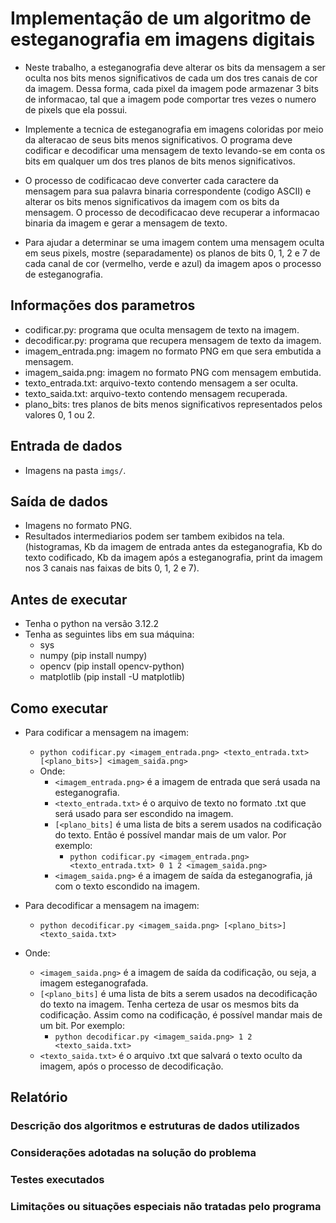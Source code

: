 # Implementação de um algoritmo de esteganografia em imagens digitais

- Neste trabalho, a esteganografia deve alterar os bits da mensagem a ser oculta 
nos bits menos significativos de cada um dos tres canais de cor da imagem. 
Dessa forma, cada pixel da imagem pode armazenar 3 bits de informacao, tal que 
a imagem pode comportar tres vezes o numero de pixels que ela possui.

- Implemente a tecnica de esteganografia em imagens coloridas por meio da alteracao 
de seus bits menos significativos. O programa deve codificar e decodificar uma 
mensagem de texto levando-se em conta os bits em qualquer um dos tres planos de 
bits menos significativos.

- O processo de codificacao deve converter cada caractere da mensagem para sua palavra binaria 
correspondente (codigo ASCII) e alterar os bits menos significativos da imagem com os bits da 
mensagem. O processo de decodificacao deve recuperar a informacao binaria da imagem e gerar 
a mensagem de texto.

- Para ajudar a determinar se uma imagem contem uma mensagem oculta em seus pixels, mostre 
(separadamente) os planos de bits 0, 1, 2 e 7 de cada canal de cor (vermelho, verde e azul) 
da imagem apos o processo de esteganografia.

## Informações dos parametros
- codificar.py: programa que oculta mensagem de texto na imagem.
- decodificar.py: programa que recupera mensagem de texto da imagem.
- imagem_entrada.png: imagem no formato PNG em que sera embutida a mensagem.
- imagem_saida.png: imagem no formato PNG com mensagem embutida.
- texto_entrada.txt: arquivo-texto contendo mensagem a ser oculta.
- texto_saida.txt: arquivo-texto contendo mensagem recuperada.
- plano_bits: tres planos de bits menos significativos representados pelos valores 0, 1 ou 2.

## Entrada de dados
- Imagens na pasta ``` imgs/ ```.

## Saída de dados
- Imagens no formato PNG.
- Resultados intermediarios podem ser tambem exibidos na tela. (histogramas, Kb da imagem de entrada antes da esteganografia, Kb do texto codificado, Kb da imagem após a esteganografia, print da imagem nos 3 canais nas faixas de bits 0, 1, 2 e 7).

## Antes de executar
- Tenha o python na versão 3.12.2
- Tenha as seguintes libs em sua máquina:
    - sys
    - numpy (pip install numpy)
    - opencv (pip install opencv-python)
    - matplotlib (pip install -U matplotlib)

## Como executar
- Para codificar a mensagem na imagem:
    - ``` python codificar.py <imagem_entrada.png> <texto_entrada.txt> [<plano_bits>] <imagem_saida.png> ```
    - Onde:
        - ``` <imagem_entrada.png> ``` é a imagem de entrada que será usada na esteganografia.
        - ``` <texto_entrada.txt> ``` é o arquivo de texto no formato .txt que será usado para ser escondido na imagem.
        - ``` [<plano_bits] ``` é uma lista de bits a serem usados na codificação do texto. Então é possível mandar mais de um valor. Por exemplo:
            - ``` python codificar.py <imagem_entrada.png> <texto_entrada.txt> 0 1 2 <imagem_saida.png> ```
        - ``` <imagem_saida.png> ``` é a imagem de saída da esteganografia, já com o texto escondido na imagem.

- Para decodificar a mensagem na imagem:
    - ``` python decodificar.py <imagem_saida.png> [<plano_bits>] <texto_saida.txt> ```

- Onde:
    - ``` <imagem_saida.png> ``` é a imagem de saída da codificação, ou seja, a imagem esteganografada.
    - ``` [<plano_bits] ``` é uma lista de bits a serem usados na decodificação do texto na imagem. Tenha certeza de usar os mesmos bits da codificação. Assim como na codificação, é possível mandar mais de um bit. Por exemplo:
        - ``` python decodificar.py <imagem_saida.png> 1 2 <texto_saida.txt> ```
    - ``` <texto_saida.txt> ``` é o arquivo .txt que salvará o texto oculto da imagem, após o processo de decodificação.

## Relatório
### Descrição dos algoritmos e estruturas de dados utilizados
### Considerações adotadas na solução do problema
### Testes executados
### Limitações ou situações especiais não tratadas pelo programa